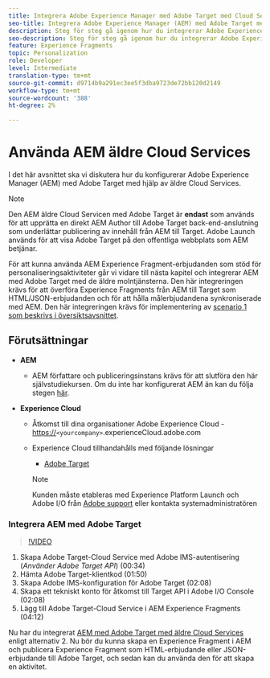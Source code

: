 ```yaml
---
title: Integrera Adobe Experience Manager med Adobe Target med Cloud Services
seo-title: Integrera Adobe Experience Manager (AEM) med Adobe Target med äldre Cloud Services
description: Steg för steg gå igenom hur du integrerar Adobe Experience Manager (AEM) med Adobe Target med hjälp av AEM Cloud Service
seo-description: Steg för steg gå igenom hur du integrerar Adobe Experience Manager (AEM) med Adobe Target med hjälp av AEM Cloud Service
feature: Experience Fragments
topic: Personalization
role: Developer
level: Intermediate
translation-type: tm+mt
source-git-commit: d9714b9a291ec3ee5f3dba9723de72bb120d2149
workflow-type: tm+mt
source-wordcount: '388'
ht-degree: 2%

---
```



# Använda AEM äldre Cloud Services

I det här avsnittet ska vi diskutera hur du konfigurerar Adobe Experience Manager (AEM) med Adobe Target med hjälp av äldre Cloud Services.

>[!NOTE]
>
> Den AEM äldre Cloud Servicen med Adobe Target är **endast** som används för att upprätta en direkt AEM Author till Adobe Target back-end-anslutning som underlättar publicering av innehåll från AEM till Target. Adobe Launch används för att visa Adobe Target på den offentliga webbplats som AEM betjänar.

För att kunna använda AEM Experience Fragment-erbjudanden som stöd för personaliseringsaktiviteter går vi vidare till nästa kapitel och integrerar AEM med Adobe Target med de äldre molntjänsterna. Den här integreringen krävs för att överföra Experience Fragments från AEM till Target som HTML/JSON-erbjudanden och för att hålla målerbjudandena synkroniserade med AEM. Den här integreringen krävs för implementering av [scenario 1 som beskrivs i översiktsavsnittet](./overview.md#personalization-using-aem-experience-fragment).

## Förutsättningar

* **AEM**

   * AEM författare och publiceringsinstans krävs för att slutföra den här självstudiekursen. Om du inte har konfigurerat AEM än kan du följa stegen [här](./implementation.md#set-up-aem).

* **Experience Cloud**
   * Åtkomst till dina organisationer Adobe Experience Cloud - <https://>`<yourcompany>`.experienceCloud.adobe.com
   * Experience Cloud tillhandahålls med följande lösningar
      * [Adobe Target](https://experiencecloud.adobe.com)

      >[!NOTE]
      >
      > Kunden måste etableras med Experience Platform Launch och Adobe I/O från [Adobe support](https://helpx.adobe.com/se/contact/enterprise-support.ec.html) eller kontakta systemadministratören



### Integrera AEM med Adobe Target

>[!VIDEO](https://video.tv.adobe.com/v/28428?quality=12&learn=on)

1. Skapa Adobe Target-Cloud Service med Adobe IMS-autentisering (*Använder Adobe Target API*) (00:34)
2. Hämta Adobe Target-klientkod (01:50)
3. Skapa Adobe IMS-konfiguration för Adobe Target (02:08)
4. Skapa ett tekniskt konto för åtkomst till Target API i Adobe I/O Console (02:08)
5. Lägg till Adobe Target-Cloud Service i AEM Experience Fragments (04:12)

Nu har du integrerat [AEM med Adobe Target med äldre Cloud Services](./using-aem-cloud-services.md#integrating-aem-target-options) enligt alternativ 2. Nu bör du kunna skapa en Experience Fragment i AEM och publicera Experience Fragment som HTML-erbjudande eller JSON-erbjudande till Adobe Target, och sedan kan du använda den för att skapa en aktivitet.
